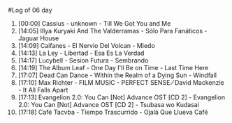 #Log of 06 day

1. [00:00] Cassius - unknown - Till We Got You and Me
1. [14:05] Illya Kuryaki And The Valderramas - Sólo Para Fanáticos - Jaguar House
1. [14:09] Caifanes - El Nervio Del Volcan - Miedo
1. [14:13] La Ley - Libertad - Esa Es La Verdad
1. [14:17] Lucybell - Sesion Futura - Sembrando
1. [14:19] The Album Leaf - One Day I'll Be on Time - Last Time Here
1. [17:07] Dead Can Dance - Within the Realm of a Dying Sun - Windfall
1. [17:10] Max Richter - FILM MUSIC - PERFECT SENSE ⁄ David Mackenzie - It All Falls Apart
1. [17:13] Evangelion 2.0: You Can [Not] Advance OST [CD 2] - Evangelion 2.0: You Can [Not] Advance OST [CD 2] - Tsubasa wo Kudasai
1. [17:18] Café Tacvba - Tiempo Trascurrido - Ojalá Que Llueva Café
